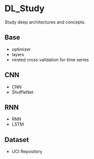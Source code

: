 # DL_Study
Study deep architectures and concepts.  
 
## Base
- optimizer
- layers
- nested cross validation for time series

## CNN
- CNN
- ShuffleNet
  
## RNN
- RNN 
- LSTM 

## Dataset
- UCI Repository
